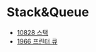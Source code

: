 # Stack&Queue

- [10828 스택](https://github.com/jjheon0614/DSA/blob/7a1696acc1b7197b8fe6534f44aeb10df41167fb/Stack/10828.cpp)
- [1966 프린터 큐](https://github.com/jjheon0614/DSA/blob/7a1696acc1b7197b8fe6534f44aeb10df41167fb/Stack/1966.cpp)
